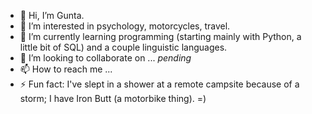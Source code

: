 - 👋 Hi, I’m Gunta.
- 👀 I’m interested in psychology, motorcycles, travel.
- 🌱 I’m currently learning programming (starting mainly with Python, a little bit of SQL) and a couple linguistic languages.
- 💞️ I’m looking to collaborate on ... _pending_
- 📫 How to reach me ...
- ⚡ Fun fact: I've slept in a shower at a remote campsite because of a storm; I have Iron Butt (a motorbike thing). =)

<!---
GuntaZ/GuntaZ is a ✨ special ✨ repository because its `README.md` (this file) appears on your GitHub profile.
You can click the Preview link to take a look at your changes.
--->
